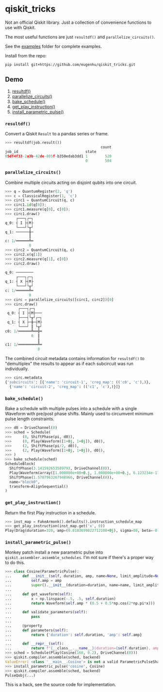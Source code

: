 # qiskit_tricks

Not an official Qiskit library. Just a collection of convenience functions to use with Qiskit.

The most useful functions are just `resultdf()` and `parallelize_circuits()`.

See the [examples](/examples) folder for complete examples.

Install from the repo:
```
pip install git+https://github.com/eugenhu/qiskit_tricks.git
```

## Demo
1. [resultdf()](#resultdf)
2. [parallelize_circuits()](#parallelize_circuits)
3. [bake_schedule()](#bake_schedule)
4. [get_play_instruction()](#get_play_instruction)
5. [install_parametric_pulse()](#install_parametric_pulse)

### `resultdf()`
Convert a Qiskit `Result` to a pandas series or frame.
```python
>>> resultdf(job.result())
                                            count
job_id                               state       
05df4f33-2a3b-42de-805f-b350edab3dd1 1        520
                                     0        504
```

### `parallelize_circuits()`
Combine multiple circuits acting on disjoint qubits into one circuit.
```python
>>> q = QuantumRegister(2, 'q')
>>> c = ClassicalRegister(1, 'c')
>>> circ1 = QuantumCircuit(q, c)
>>> circ1.id(q[0]);
>>> circ1.measure(q[0], c[0]);
>>> circ1.draw()
     ┌───┐┌─┐
q_0: ┤ I ├┤M├
     └───┘└╥┘
q_1: ──────╫─
           ║ 
c: 1/══════╩═
           0
>>> circ2 = QuantumCircuit(q, c)
>>> circ2.x(q[1])
>>> circ2.measure(q[1], c[0])
>>> circ2.draw()
            
q_0: ────────
     ┌───┐┌─┐
q_1: ┤ X ├┤M├
     └───┘└╥┘
c: 1/══════╩═
           0
>>> circ = parallelize_circuits([circ1, circ2])[0]
>>> circ.draw()
      ┌───┐┌─┐   
 q_0: ┤ I ├┤M├───
      ├───┤└╥┘┌─┐
 q_1: ┤ X ├─╫─┤M├
      └───┘ ║ └╥┘
c0: 1/══════╩══╬═
            0  ║ 
               ║ 
c1: 1/═════════╩═
               0 
```
The combined circuit metadata contains information for `resultdf()` to "demultiplex" the results to appear as if each subcircuit was run individually.
```python
>>> circ.metadata
{'subcircuits': [{'name': 'circuit-1', 'creg_map': (('c0', 'c'),)},
  {'name': 'circuit-2', 'creg_map': (('c1', 'c'),)}]}
```

### `bake_schedule()`
Bake a schedule with multiple pulses into a schedule with a single Waveform with pre/post phase shifts. Mainly used to circumvent minimum pulse length constraints.
```python
>>> d0 = DriveChannel(0)
>>> sched = Schedule(
>>>     (0, ShiftPhase(pi, d0)),
>>>     (0, Play(Waveform([1+0j, 1+0j]), d0)),
>>>     (2, ShiftPhase(pi/2, d0)),
>>>     (2, Play(Waveform([1+0j, 1+0j]), d0)),
>>> )
>>> bake_schedule(sched)
ScheduleBlock(
  ShiftPhase(3.141592653589793, DriveChannel(0)),
  Play(Waveform(array([1.000000e+00+0.j, 1.000000e+00+0.j, 6.123234e-17+1.j, 6.123234e-17+1.j])), DriveChannel(0)),
  ShiftPhase(1.5707963267948966, DriveChannel(0)),
  name="block0",
  transform=AlignSequential()
)
```

### `get_play_instruction()`
Return the first Play instruction in a schedule.
```python
>>> inst_map = FakeArmonk().defaults().instruction_schedule_map
>>> get_play_instruction(inst_map.get('x', 0))
Play(Drag(duration=320, amp=(0.8183699822712108+0j), sigma=80, beta=-0.6793150565689698, name='drag_f7ce'), DriveChannel(0), name='drag_f7ce')
```

### `install_parametric_pulse()`
Monkey patch install a new parametric pulse into `qiskit.assembler.assemble_schedules`. I'm not sure if there's a proper way to do this.
```python
>>> class Cosine(ParametricPulse):
...     def __init__(self, duration, amp, name=None, limit_amplitude=None):
...         self.amp = amp
...         super().__init__(duration=duration, name=name, limit_amplitude=limit_amplitude)
...
...     def get_waveform(self):
...         x = np.linspace(-.5, .5, self.duration)
...         return Waveform(self.amp * (0.5 + 0.5*np.cos(2*np.pi*x)))
...
...     def validate_parameters(self):
...         pass
...
...     @property
...     def parameters(self):
...         return {'duration': self.duration, 'amp': self.amp}
...
...     def __repr__(self):
...         return f"{__class__.__name__}(duration={self.duration}, amp={self.amp})"
>>> sched = Schedule(Play(Cosine(160, 0.2), DriveChannel(0)))
>>> qiskit.compiler.assemble(sched, backend)
ValueError: <class '__main__.Cosine'> is not a valid ParametricPulseShapes
>>> install_parametric_pulse('cosine', Cosine)
>>> qiskit.compiler.assemble(sched, backend)
PulseQobj(...)
```
This is a hack, see the source code for implementation.
